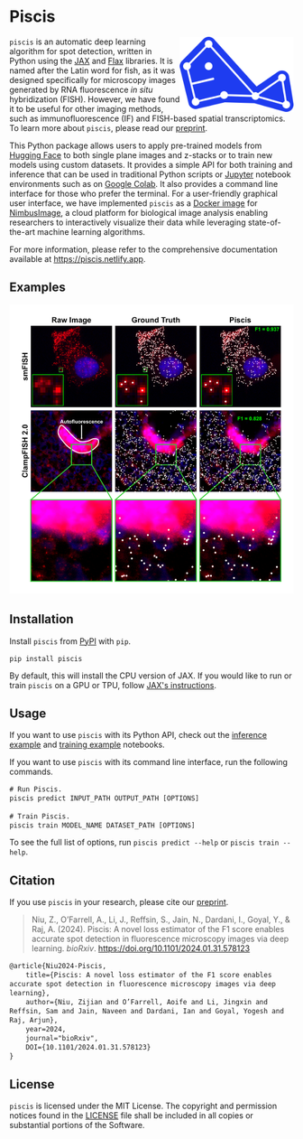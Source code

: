 # Piscis

<img src="https://raw.githubusercontent.com/zjniu/piscis/main/docs/source/_static/logo.svg" width="40%" max-width="250" alt="Piscis" align="right">

`piscis` is an automatic deep learning algorithm for spot detection, written in Python using the
[JAX](https://github.com/google/jax) and [Flax](https://github.com/google/flax) libraries. It is named after the Latin
word for fish, as it was designed specifically for microscopy images generated by RNA fluorescence _in situ_
hybridization (FISH). However, we have found it to be useful for other imaging methods, such as immunofluorescence (IF)
and FISH-based spatial transcriptomics. To learn more about `piscis`, please read our
[preprint](https://doi.org/10.1101/2024.01.31.578123).

This Python package allows users to apply pre-trained models from [Hugging Face](https://huggingface.co/wniu/Piscis) to
both single plane images and z-stacks or to train new models using custom datasets. It provides a simple API for both
training and inference that can be used in traditional Python scripts or [Jupyter](https://jupyter.org/) notebook
environments such as on [Google Colab](https://colab.research.google.com/). It also provides a command line interface
for those who prefer the terminal. For a user-friendly graphical user interface, we have implemented `piscis` as a
[Docker image](https://github.com/arjunrajlaboratory/ImageAnalysisProject/tree/master/workers/annotations/piscis) for
[NimbusImage](https://github.com/Kitware/UPennContrast), a cloud platform for biological image analysis enabling
researchers to interactively visualize their data while leveraging state-of-the-art machine learning algorithms.

For more information, please refer to the comprehensive documentation available at https://piscis.netlify.app.


## Examples

<img src="https://raw.githubusercontent.com/zjniu/piscis/main/docs/source/_static/examples.png" width="750" alt="Examples">


## Installation

Install `piscis` from [PyPI](https://pypi.org/project/piscis/) with `pip`.
```
pip install piscis
```

By default, this will install the CPU version of JAX. If you would like to run or train `piscis` on a GPU or TPU, follow
[JAX's instructions](https://github.com/google/jax#instructions).


## Usage

If you want to use `piscis` with its Python API, check out the [inference example](notebooks/run_piscis.ipynb) and
[training example](notebooks/train_piscis.ipynb) notebooks.

If you want to use `piscis` with its command line interface, run the following commands.
```
# Run Piscis.
piscis predict INPUT_PATH OUTPUT_PATH [OPTIONS]

# Train Piscis.
piscis train MODEL_NAME DATASET_PATH [OPTIONS]
```
To see the full list of options, run `piscis predict --help` or `piscis train --help`.

## Citation

If you use `piscis` in your research, please cite our [preprint](https://doi.org/10.1101/2024.01.31.578123).
> Niu, Z., O’Farrell, A., Li, J., Reffsin, S., Jain, N., Dardani, I., Goyal, Y., & Raj, A. (2024). Piscis: A novel loss
> estimator of the F1 score enables accurate spot detection in fluorescence microscopy images via deep learning.
> _bioRxiv_. https://doi.org/10.1101/2024.01.31.578123
```
@article{Niu2024-Piscis,
    title={Piscis: A novel loss estimator of the F1 score enables accurate spot detection in fluorescence microscopy images via deep learning},
    author={Niu, Zijian and O’Farrell, Aoife and Li, Jingxin and Reffsin, Sam and Jain, Naveen and Dardani, Ian and Goyal, Yogesh and Raj, Arjun},
    year=2024,
    journal="bioRxiv",
    DOI={10.1101/2024.01.31.578123}
}
```

## License

`piscis` is licensed under the MIT License. The copyright and permission notices found in the [LICENSE](LICENSE) file
shall be included in all copies or substantial portions of the Software.